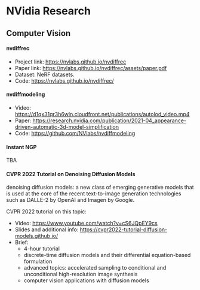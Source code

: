 # NVidia Research


## Computer Vision


#### nvdiffrec

* Project link: https://nvlabs.github.io/nvdiffrec
* Paper link: https://nvlabs.github.io/nvdiffrec/assets/paper.pdf
* Dataset: NeRF datasets.
* Code: https://nvlabs.github.io/nvdiffrec/

#### nvdiffmodeling

* Video: https://d1qx31qr3h6wln.cloudfront.net/publications/autolod_video.mp4
* Paper:  https://research.nvidia.com/publication/2021-04_appearance-driven-automatic-3d-model-simplification
* Code: https://github.com/NVlabs/nvdiffmodeling



#### Instant NGP

TBA


#### CVPR 2022 Tutorial on Denoising Diffusion Models

denoising diffusion models: a new class of emerging generative models that is used at the core of the recent text-to-image generation technologies such as DALLE-2 by OpenAI and Imagen by Google.


CVPR 2022 tutorial on this topic:

- Video: https://www.youtube.com/watch?v=cS6JQpEY9cs
- Slides and additional info: https://cvpr2022-tutorial-diffusion-models.github.io/
- Brief: 
    * 4-hour tutorial
    * discrete-time diffusion models and their differential equation-based formulation
    * advanced topics: accelerated sampling to conditional and unconditional high-resolution image synthesis
    * computer vision applications with diffusion models


